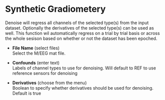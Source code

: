 # Synthetic Gradiometery  
Denoise will regress all channels of the selected type(s) from the input dataset. Optionally the derivatives of the selected type(s) can be used as well. This function wil automatically regress on a trial by trial basis or across the whole sesison based on whether or not the dataset has been epoched.   

* **File Name** (select files)  
Select the M/EEG mat file.   

* **Confounds** (enter text)  
Labels of channel types to use for denoising. Will default to REF to use reference sensors for denoising   

* **Derivatives** (choose from the menu)  
Boolean to specify whether derivatives should be used for denoising. Default is true   
